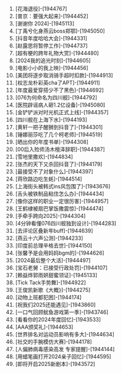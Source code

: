 
1. [花海退役]-[1944767]
1. [普京：要强大起来]-[1944452]
1. [谢谢你 2024]-[1945113]
1. [丁禹兮化身燕云boss郑鄂]-[1945050]
1. [抖音年度哈哈大会]-[1944331]
1. [赵露思将暂停工作]-[1944737]
1. [超有梗的跨年礼物大赏]-[1944480]
1. [2024我的追光时刻]-[1944605]
1. [电影小小的我上映]-[1944456]
1. [美团将逐步取消骑手超时扣款]-[1944913]
1. [权志龙朴彩英cha了APT]-[1944911]
1. [年度最爱穿搭少不了黑色]-[1944692]
1. [076为何命名为四川舰]-[1944792]
1. [医院辟谣病人砸1.2亿设备]-[1945080]
1. [金铲铲派对时光机正式上线]-[1944357]
1. [四川舰在上海下水]-[1944193]
1. [黄轩一把子醒狮到抖音了]-[1944301]
1. [锤娜丽莎吃了几个柯老师]-[1944519]
1. [晒出你的年度书单]-[1944308]
1. [00后入殓师汤木檀泽辞职]-[1944387]
1. [雪地里撒欢]-[1944834]
1. [张杰的天下又杀回抖音了]-[1944179]
1. [最接受不了对象什么]-[1944397]
1. [蒋欣路边吃生蚝]-[1944514]
1. [上海街头被韩式ins风包围了]-[1943676]
1. [舌头被铁制品粘住怎么办]-[1944434]
1. [像你这样的职业一定很厉害]-[1944957]
1. [王鹤棣被扇巴掌饭撒震惊]-[1944474]
1. [手牵手跨向2025]-[1944304]
1. [4分钟看懂076四川舰独到设计]-[1944283]
1. [去评论区叠新年buff]-[1944639]
1. [燕云十六声公测]-[1944233]
1. [印度前总理辛格去世]-[1944150]
1. [张馨予是会用妈妈bgm的]-[1944626]
1. [2024最后整个大活]-[1944497]
1. [宝石老舅：已接受行政处罚]-[1944107]
1. [赖益烨郭雨妍甜蜜领证]-[1945133]
1. [Tick Tack手势舞]-[1944922]
1. [王俊凯新歌《大概》]-[1944275]
1. [动物上班都犯困]-[1944174]
1. [祝我们2025还能遇见]-[1943860]
1. [一口气回顾鱿鱼游戏第一季]-[1943746]
1. [看看你的2024年度回忆]-[1943533]
1. [AAA颁奖礼]-[1944653]
1. [世界排名对运动员影响有多大]-[1944634]
1. [社交的手腕模仿大赛]-[1944178]
1. [人偏肺病毒感染高发 专家提醒]-[1944144]
1. [用蜡笔画打开2024亲子回忆]-[1944595]
1. [即将开启2025新剧本]-[1943572]